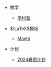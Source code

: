 - 教学

  - [学科营](/教学/学科营.md)

- $\LaTeX$模板

  - [Mayth](/模板/Mayth.md)

- 计划
 
  - [2024暑假计划](/计划/暑假计划.md)
    
